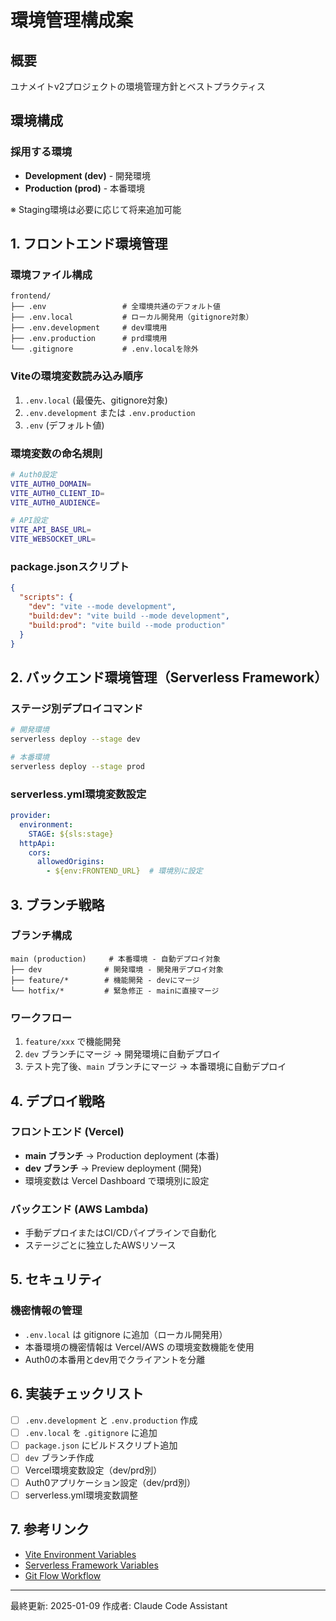 # 環境管理構成案

## 概要

ユナメイトv2プロジェクトの環境管理方針とベストプラクティス

## 環境構成

### 採用する環境

- **Development (dev)** - 開発環境
- **Production (prod)** - 本番環境

※ Staging環境は必要に応じて将来追加可能

## 1. フロントエンド環境管理

### 環境ファイル構成
```
frontend/
├── .env                 # 全環境共通のデフォルト値
├── .env.local           # ローカル開発用（gitignore対象）
├── .env.development     # dev環境用
├── .env.production      # prd環境用
└── .gitignore           # .env.localを除外
```

### Viteの環境変数読み込み順序
1. `.env.local` (最優先、gitignore対象)
2. `.env.development` または `.env.production`
3. `.env` (デフォルト値)

### 環境変数の命名規則
```bash
# Auth0設定
VITE_AUTH0_DOMAIN=
VITE_AUTH0_CLIENT_ID=
VITE_AUTH0_AUDIENCE=

# API設定
VITE_API_BASE_URL=
VITE_WEBSOCKET_URL=
```

### package.jsonスクリプト
```json
{
  "scripts": {
    "dev": "vite --mode development",
    "build:dev": "vite build --mode development", 
    "build:prod": "vite build --mode production"
  }
}
```

## 2. バックエンド環境管理（Serverless Framework）

### ステージ別デプロイコマンド
```bash
# 開発環境
serverless deploy --stage dev

# 本番環境
serverless deploy --stage prod
```

### serverless.yml環境変数設定
```yaml
provider:
  environment:
    STAGE: ${sls:stage}
  httpApi:
    cors:
      allowedOrigins:
        - ${env:FRONTEND_URL}  # 環境別に設定
```

## 3. ブランチ戦略

### ブランチ構成
```
main (production)     # 本番環境 - 自動デプロイ対象
├── dev              # 開発環境 - 開発用デプロイ対象  
├── feature/*        # 機能開発 - devにマージ
└── hotfix/*         # 緊急修正 - mainに直接マージ
```

### ワークフロー
1. `feature/xxx` で機能開発
2. `dev` ブランチにマージ → 開発環境に自動デプロイ
3. テスト完了後、`main` ブランチにマージ → 本番環境に自動デプロイ

## 4. デプロイ戦略

### フロントエンド (Vercel)
- **main ブランチ** → Production deployment (本番)
- **dev ブランチ** → Preview deployment (開発)
- 環境変数は Vercel Dashboard で環境別に設定

### バックエンド (AWS Lambda)
- 手動デプロイまたはCI/CDパイプラインで自動化
- ステージごとに独立したAWSリソース

## 5. セキュリティ

### 機密情報の管理
- `.env.local` は gitignore に追加（ローカル開発用）
- 本番環境の機密情報は Vercel/AWS の環境変数機能を使用
- Auth0の本番用とdev用でクライアントを分離

## 6. 実装チェックリスト

- [ ] `.env.development` と `.env.production` 作成
- [ ] `.env.local` を `.gitignore` に追加
- [ ] `package.json` にビルドスクリプト追加
- [ ] `dev` ブランチ作成
- [ ] Vercel環境変数設定（dev/prd別）
- [ ] Auth0アプリケーション設定（dev/prd別）
- [ ] serverless.yml環境変数調整

## 7. 参考リンク

- [Vite Environment Variables](https://vitejs.dev/guide/env-and-mode.html)
- [Serverless Framework Variables](https://www.serverless.com/framework/docs/providers/aws/guide/variables)
- [Git Flow Workflow](https://www.atlassian.com/git/tutorials/comparing-workflows/gitflow-workflow)

---

最終更新: 2025-01-09
作成者: Claude Code Assistant